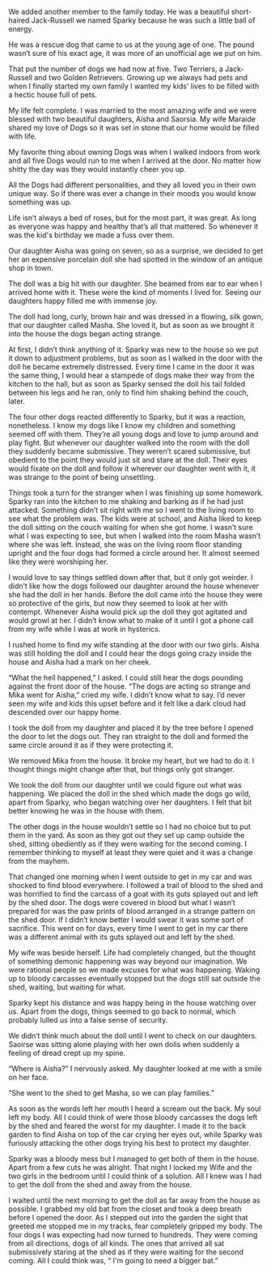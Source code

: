 We added another member to the family today. He was a beautiful short-haired Jack-Russell we named Sparky because he was such a little ball of energy. 

He was a rescue dog that came to us at the young age of one. The pound wasn’t sure of his exact age, it was more of an unofficial age we put on him. 

That put the number of dogs we had now at five. Two Terriers, a Jack-Russell and two Golden Retrievers. Growing up we always had pets and when I finally started my own family I wanted my kids' lives to be filled with a hectic house full of pets. 

My life felt complete. I was married to the most amazing wife and we were blessed with two beautiful daughters, Aisha and Saorsia. My wife Maraide shared my love of Dogs so it was set in stone that our home would be filled with life. 

My favorite thing about owning Dogs was when I walked indoors from work and all five Dogs would run to me when I arrived at the door. No matter how shitty the day was they would instantly cheer you up. 

All the Dogs had different personalities, and they all loved you in their own unique way. So if there was ever a change in their moods you would know something was up.  

Life isn’t always a bed of roses, but for the most part, it was great. As long as everyone was happy and healthy that’s all that mattered. So whenever it was the kid's birthday we made a fuss over them. 

Our daughter Aisha was going on seven, so as a surprise, we decided to get her an expensive porcelain doll she had spotted in the window of an antique shop in town. 

The doll was a big hit with our daughter. She beamed from ear to ear when I arrived home with it. These were the kind of moments I lived for. Seeing our daughters happy filled me with immense joy. 

The doll had long, curly, brown hair and was dressed in a flowing, silk gown, that our daughter called Masha. She loved it, but as soon as we brought it into the house the dogs began acting strange. 

At first, I didn’t think anything of it. Sparky was new to the house so we put it down to adjustment problems, but as soon as I walked in the door with the doll he became extremely distressed. Every time I came in the door it was the same thing, I would hear a stampede of dogs make their way from the kitchen to the hall, but as soon as Sparky sensed the doll his tail folded between his legs and he ran, only to find him shaking behind the couch, later. 

The four other dogs reacted differently to Sparky, but it was a reaction, nonetheless. I know my dogs like I know my children and something seemed off with them. They’re all young dogs and love to jump around and play fight. But whenever our daughter walked into the room with the doll they suddenly became submissive. They weren’t scared submissive, but obedient to the point they would just sit and stare at the doll. Their eyes would fixate on the doll and follow it wherever our daughter went with it, it was strange to the point of being unsettling. 

Things took a turn for the stranger when I was finishing up some homework. Sparky ran into the kitchen to me shaking and barking as if he had just attacked. Something didn’t sit right with me so I went to the living room to see what the problem was. The kids were at school, and Aisha liked to keep the doll sitting on the couch waiting for when she got home. I wasn’t sure what I was expecting to see, but when I walked into the room Masha wasn’t where she was left. Instead, she was on the living room floor standing upright and the four dogs had formed a circle around her. It almost seemed like they were worshiping her. 

I would love to say things settled down after that, but it only got weirder. I didn’t like how the dogs followed our daughter around the house whenever she had the doll in her hands. Before the doll came into the house they were so protective of the girls, but now they seemed to look at her with contempt. Whenever Aisha would pick up the doll they got agitated and would growl at her. I didn’t know what to make of it until I got a phone call from my wife while I was at work in hysterics. 

I rushed home to find my wife standing at the door with our two girls. Aisha was still holding the doll and I could hear the dogs going crazy inside the house and Aisha had a mark on her cheek. 

“What the hell happened,” I asked. I could still hear the dogs pounding against the front door of the house.  “The dogs are acting so strange and Mika went for Aisha,” cried my wife. I didn’t know what to say. I’d never seen my wife and kids this upset before and it felt like a dark cloud had descended over our happy home. 

I took the doll from my daughter and placed it by the tree before I opened the door to let the dogs out. They ran straight to the doll and formed the same circle around it as if they were protecting it. 

We removed Mika from the house. It broke my heart, but we had to do it. I thought things might change after that, but things only got stranger. 

We took the doll from our daughter until we could figure out what was happening. We placed the doll in the shed which made the dogs go wild, apart from Sparky, who began watching over her daughters. I felt that bit better knowing he was in the house with them. 

The other dogs in the house wouldn’t settle so I had no choice but to put them in the yard. As soon as they got out they set up camp outside the shed, sitting obediently as if they were waiting for the second coming. I remember thinking to myself at least they were quiet and it was a change from the mayhem. 

That changed one morning when I went outside to get in my car and was shocked to find blood everywhere. I followed a trail of blood to the shed and was horrified to find the carcass of a goat with its guts splayed out and left by the shed door. The dogs were covered in blood but what I wasn’t prepared for was the paw prints of blood arranged in a strange pattern on the shed door. If I didn’t know better I would swear it was some sort of sacrifice. This went on for days, every time I went to get in my car there was a different animal with its guts splayed out and left by the shed. 

My wife was beside herself. Life had completely changed, but the thought of something demonic happening was way beyond our imagination. We were rational people so we made excuses for what was happening. Waking up to bloody carcasses eventually stopped but the dogs still sat outside the shed, waiting, but waiting for what. 

Sparky kept his distance and was happy being in the house watching over us. Apart from the dogs, things seemed to go back to normal, which probably lulled us into a false sense of security. 

We didn’t think much about the doll until I went to check on our daughters. Saoirse was sitting alone playing with her own dolls when suddenly a feeling of dread crept up my spine. 

“Where is Aisha?” I nervously asked. My daughter looked at me with a smile on her face.

“She went to the shed to get Masha, so we can play families.” 

As soon as the words left her mouth I heard a scream out the back. My soul left my body. All I could think of were those bloody carcasses the dogs left by the shed and feared the worst for my daughter. I made it to the back garden to find Aisha on top of the car crying her eyes out, while Sparky was furiously attacking the other dogs trying his best to protect my daughter. 

Sparky was a bloody mess but I managed to get both of them in the house. Apart from a few cuts he was alright. That night I locked my Wife and the two girls in the bedroom until I could think of a solution. All I knew was I had to get the doll from the shed and away from the house. 

I waited until the next morning to get the doll as far away from the house as possible. I grabbed my old bat from the closet and took a deep breath before I opened the door. As I stepped out into the garden the sight that greeted me stopped me in my tracks, fear completely gripped my body. The four dogs I was expecting had now turned to hundreds. They were coming from all directions, dogs of all kinds. The ones that arrived all sat submissively staring at the shed as if they were waiting for the second coming. All I could think was, “ I'm going to need a bigger bat.”

